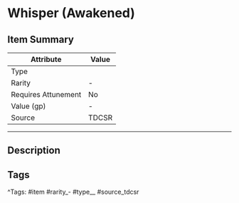 # Whisper (Awakened)

## Item Summary

| Attribute            | Value                        |
|----------------------|------------------------------|
| Type                 |   |
| Rarity               | -             |
| Requires Attunement  | No                |
| Value (gp)           | -    |
| Source               | TDCSR |

---

## Description



## Tags

^Tags: #item #rarity_- #type__ #source_tdcsr